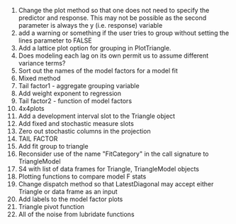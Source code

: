 1. Change the plot method so that one does not need to specify the predictor and response. This may not be possible as the second parameter is always the y (i.e. response) variable
2. add a warning or something if the user tries to group without setting the lines parameter to FALSE
3. Add a lattice plot option for grouping in PlotTriangle.
4. Does modeling each lag on its own permit us to assume different variance terms?
5. Sort out the names of the model factors for a model fit
6. Mixed method
7. Tail factor1 - aggregate grouping variable
8. Add weight exponent to regression
9. Tail factor2 - function of model factors
10. 4x4plots
11. Add a development interval slot to the Triangle object
12. Add fixed and stochastic measure slots
13. Zero out stochastic columns in the projection
14. TAIL FACTOR
15. Add fit group to triangle
16. Reconsider use of the name "FitCategory" in the call signature to TriangleModel
17. S4 with list of data frames for Triangle, TriangleModel objects
18. Plotting functions to compare model F stats
19. Change dispatch method so that LatestDiagonal may accept either Triangle or data frame as an input
20. Add labels to the model factor plots
21. Triangle pivot function
22. All of the noise from lubridate functions